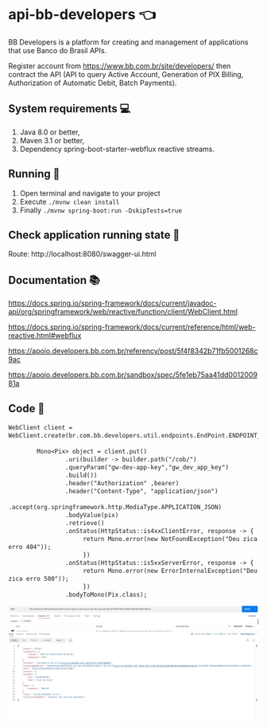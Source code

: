 # api-bb-developers :point_left:

BB Developers is a platform for creating and management of applications that use Banco do Brasil APIs.

Register account from https://www.bb.com.br/site/developers/ then contract the API (API to query Active Account, Generation of PIX Billing, Authorization of Automatic Debit, Batch Payments).

System requirements :computer:
-------------------

1. Java 8.0 or better, 
2. Maven 3.1 or better, 
3. Dependency spring-boot-starter-webflux reactive streams.

Running :wrench:
-------------------

1. Open terminal and navigate to your project
2. Execute  ``` ./mvnw clean install  ```
3. Finally  ``` ./mvnw spring-boot:run -DskipTests=true ```

Check application running state :electric_plug:
-------------------

Route: http://localhost:8080/swagger-ui.html

Documentation :books:
-------------------

https://docs.spring.io/spring-framework/docs/current/javadoc-api/org/springframework/web/reactive/function/client/WebClient.html

https://docs.spring.io/spring-framework/docs/current/reference/html/web-reactive.html#webflux

https://apoio.developers.bb.com.br/referency/post/5f4f8342b71fb5001268c9ac

https://apoio.developers.bb.com.br/sandbox/spec/5fe1eb75aa41dd001200981a

Code :pencil:
-------------------------
```
WebClient client = WebClient.create(br.com.bb.developers.util.endpoints.EndPoint.ENDPOINT_PIX_COBRANCA);
		
		Mono<Pix> object = client.put()
				.uri(builder -> builder.path("/cob/")
				.queryParam("gw-dev-app-key","gw_dev_app_key")
				.build())
				.header("Authorization" ,bearer)
				.header("Content-Type", "application/json")
				.accept(org.springframework.http.MediaType.APPLICATION_JSON)
				.bodyValue(pix)
				.retrieve()
				.onStatus(HttpStatus::is4xxClientError, response -> {
	                 return Mono.error(new NotFoundException("Deu zica erro 404"));
	                 })
				.onStatus(HttpStatus::is5xxServerError, response -> {
	                 return Mono.error(new ErrorInternalException("Deu zica erro 500"));
	                 })
				.bodyToMono(Pix.class);

```
<img src="https://github.com/fredyefra/api-bb-developers-miscellaneous/blob/master/src/main/resources/img/image-pix.jpg" alt="My-cool-logo"/>
